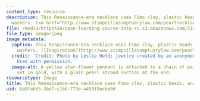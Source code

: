 ```yaml
---
content_type: resource
description: This Renaissance-era necklace uses Fimo clay, plastic beads, and metal
  washers. (<a href="http://www.stimpzillasumptuarylaw.com/pearlnecklacecb.html">Inspiration</a>)
file: /media/https%3A/open-learning-course-data-rc.s3.amazonaws.com/21m-715-the-craft-of-costume-design-fall-2009/6a0fa6d53bd7c1b6773ea458f9acbe8d_IMG_0734.jpg
file_type: image/jpeg
image_metadata:
  caption: This Renaissance-era necklace uses Fimo clay, plastic beads, and metal
    washers. ([Inspiration](http://www.stimpzillasumptuarylaw.com/pearlnecklacecb.html))
  credit: 'Credit: Photo by Leslie Held; jewelry created by an anonymous MIT student.
    Used with permission.'
  image-alt: A yellow star-flower pendant is attached to a chain of paired pearls
    set in gold, with a plain pearl strand section at the end.
resourcetype: Image
title: This Renaissance-era necklace uses Fimo clay, plastic beads, and metal washers
uid: 6a0fa6d5-3bd7-c1b6-773e-a458f9acbe8d
---
```

